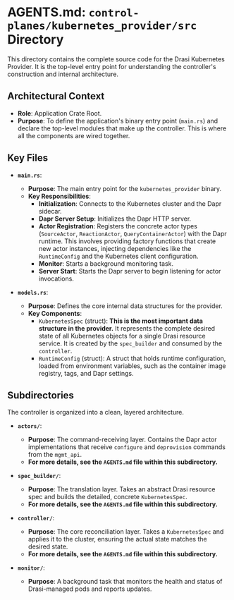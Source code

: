 # AGENTS.md: `control-planes/kubernetes_provider/src` Directory

This directory contains the complete source code for the Drasi Kubernetes Provider. It is the top-level entry point for understanding the controller's construction and internal architecture.

## Architectural Context

-   **Role**: Application Crate Root.
-   **Purpose**: To define the application's binary entry point (`main.rs`) and declare the top-level modules that make up the controller. This is where all the components are wired together.

## Key Files

-   **`main.rs`**:
    -   **Purpose**: The main entry point for the `kubernetes_provider` binary.
    -   **Key Responsibilities**:
        -   **Initialization**: Connects to the Kubernetes cluster and the Dapr sidecar.
        -   **Dapr Server Setup**: Initializes the Dapr HTTP server.
        -   **Actor Registration**: Registers the concrete actor types (`SourceActor`, `ReactionActor`, `QueryContainerActor`) with the Dapr runtime. This involves providing factory functions that create new actor instances, injecting dependencies like the `RuntimeConfig` and the Kubernetes client configuration.
        -   **Monitor**: Starts a background monitoring task.
        -   **Server Start**: Starts the Dapr server to begin listening for actor invocations.

-   **`models.rs`**:
    -   **Purpose**: Defines the core internal data structures for the provider.
    -   **Key Components**:
        -   `KubernetesSpec` (struct): **This is the most important data structure in the provider.** It represents the complete desired state of all Kubernetes objects for a single Drasi resource service. It is created by the `spec_builder` and consumed by the `controller`.
        -   `RuntimeConfig` (struct): A struct that holds runtime configuration, loaded from environment variables, such as the container image registry, tags, and Dapr settings.

## Subdirectories

The controller is organized into a clean, layered architecture.

-   **`actors/`**:
    -   **Purpose**: The command-receiving layer. Contains the Dapr actor implementations that receive `configure` and `deprovision` commands from the `mgmt_api`.
    -   **For more details, see the `AGENTS.md` file within this subdirectory.**

-   **`spec_builder/`**:
    -   **Purpose**: The translation layer. Takes an abstract Drasi resource spec and builds the detailed, concrete `KubernetesSpec`.
    -   **For more details, see the `AGENTS.md` file within this subdirectory.**

-   **`controller/`**:
    -   **Purpose**: The core reconciliation layer. Takes a `KubernetesSpec` and applies it to the cluster, ensuring the actual state matches the desired state.
    -   **For more details, see the `AGENTS.md` file within this subdirectory.**

-   **`monitor/`**:
    -   **Purpose**: A background task that monitors the health and status of Drasi-managed pods and reports updates.
